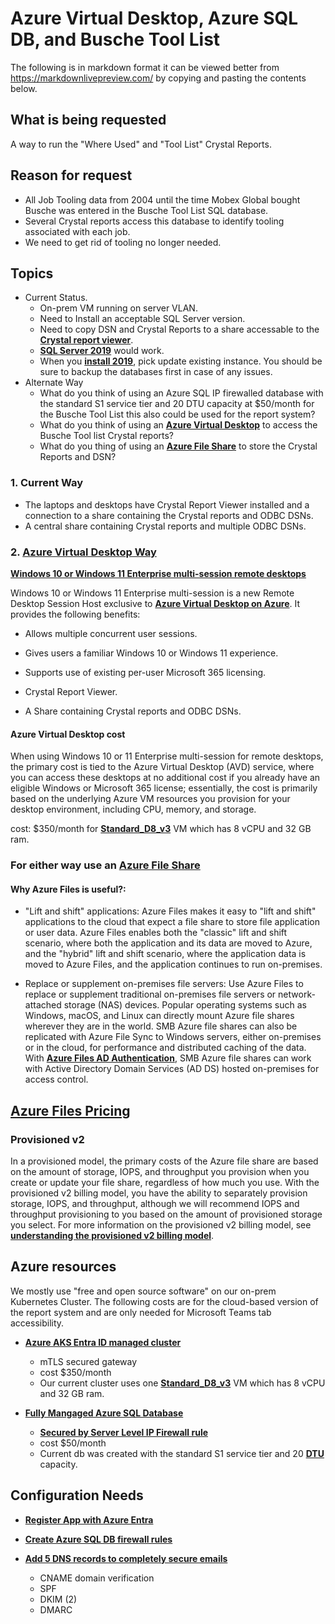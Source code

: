 # Azure Virtual Desktop, Azure SQL DB, and Busche Tool List

The following is in markdown format it can be viewed better from <https://markdownlivepreview.com/> by copying and pasting the contents below.

## What is being requested

A way to run the "Where Used" and "Tool List" Crystal Reports.

## Reason for request

- All Job Tooling data from 2004 until the time Mobex Global bought Busche was entered in the Busche Tool List SQL database.
- Several Crystal reports access this database to identify tooling associated with each job.
- We need to get rid of tooling no longer needed.

## Topics

- Current Status. 
  - On-prem VM running on server VLAN. 
  - Need to Install an acceptable SQL Server version. 
  - Need to copy DSN and Crystal Reports to a share accessable to the **[Crystal report viewer](https://www.sap.com/registration/trial.e58efd26-79e3-4f97-8726-10c1327b0538.html)**. 
  - **[SQL Server 2019](https://learn.microsoft.com/en-us/sql/database-engine/install-windows/supported-version-and-edition-upgrades-2019?view=sql-server-ver16)** would work.
  - When you **[install 2019](https://learn.microsoft.com/en-us/answers/questions/1166282/how-to-update-sql-server-2012-to-2019)**, pick update existing instance. You should be sure to backup the databases first in case of any issues.  
- Alternate Way
  - What do you think of using an Azure SQL IP firewalled database with the standard S1 service tier and 20 DTU capacity at $50/month for the Busche Tool List this also could be used for the report system?
  - What do you think of using an **[Azure Virtual Desktop](https://learn.microsoft.com/en-us/mem/intune/fundamentals/azure-virtual-desktop-multi-session)** to access the Busche Tool list Crystal reports?
  - What do you thing of using an **[Azure File Share](https://learn.microsoft.com/en-us/azure/storage/files/storage-files-introduction#why-azure-files-is-useful)** to store the Crystal Reports and DSN?

### 1. Current Way

- The laptops and desktops have Crystal Report Viewer installed and a connection to a share containing the Crystal reports and ODBC DSNs.
- A central share containing Crystal reports and multiple ODBC DSNs.

### 2. **[Azure Virtual Desktop Way](https://learn.microsoft.com/en-us/mem/intune/fundamentals/azure-virtual-desktop-multi-session)**

**[Windows 10 or Windows 11 Enterprise multi-session remote desktops](https://learn.microsoft.com/en-us/mem/intune/fundamentals/azure-virtual-desktop-multi-session)**

Windows 10 or Windows 11 Enterprise multi-session is a new Remote Desktop Session Host exclusive to **[Azure Virtual Desktop on Azure](https://learn.microsoft.com/en-us/azure/virtual-desktop/)**. It provides the following benefits:

- Allows multiple concurrent user sessions.
- Gives users a familiar Windows 10 or Windows 11 experience.
- Supports use of existing per-user Microsoft 365 licensing.

- Crystal Report Viewer.
- A Share containing Crystal reports and ODBC DSNs.

#### Azure Virtual Desktop cost

When using Windows 10 or 11 Enterprise multi-session for remote desktops, the primary cost is tied to the Azure Virtual Desktop (AVD) service, where you can access these desktops at no additional cost if you already have an eligible Windows or Microsoft 365 license; essentially, the cost is primarily based on the underlying Azure VM resources you provision for your desktop environment, including CPU, memory, and storage.

cost: $350/month for **[Standard_D8_v3](https://learn.microsoft.com/en-us/azure/virtual-machines/sizes/general-purpose/dv3-series?tabs=sizebasic)** VM which has 8 vCPU and 32 GB ram.

### For either way use an **[Azure File Share](https://learn.microsoft.com/en-us/azure/storage/files/storage-files-introduction#why-azure-files-is-useful)**

#### **Why Azure Files is useful?:**

- "Lift and shift" applications:
Azure Files makes it easy to "lift and shift" applications to the cloud that expect a file share to store file application or user data. Azure Files enables both the "classic" lift and shift scenario, where both the application and its data are moved to Azure, and the "hybrid" lift and shift scenario, where the application data is moved to Azure Files, and the application continues to run on-premises.

- Replace or supplement on-premises file servers:
Use Azure Files to replace or supplement traditional on-premises file servers or network-attached storage (NAS) devices. Popular operating systems such as Windows, macOS, and Linux can directly mount Azure file shares wherever they are in the world. SMB Azure file shares can also be replicated with Azure File Sync to Windows servers, either on-premises or in the cloud, for performance and distributed caching of the data. With **[Azure Files AD Authentication](https://learn.microsoft.com/en-us/azure/storage/files/storage-files-active-directory-overview)**, SMB Azure file shares can work with Active Directory Domain Services (AD DS) hosted on-premises for access control.

## **[Azure Files Pricing](https://azure.microsoft.com/en-us/pricing/details/storage/files/)**

### Provisioned v2

In a provisioned model, the primary costs of the Azure file share are based on the amount of storage, IOPS, and throughput you provision when you create or update your file share, regardless of how much you use. With the provisioned v2 billing model, you have the ability to separately provision storage, IOPS, and throughput, although we will recommend IOPS and throughput provisioning to you based on the amount of provisioned storage you select. For more information on the provisioned v2 billing model, see **[understanding the provisioned v2 billing model](https://go.microsoft.com/fwlink/?linkid=2286278&clcid=0x409)**.

## Azure resources

We mostly use "free and open source software" on our on-prem Kubernetes Cluster.  The following costs are for the cloud-based version of the report system and are only needed for Microsoft Teams tab accessibility.

- **[Azure AKS Entra ID managed cluster](https://learn.microsoft.com/en-us/azure/aks/enable-authentication-microsoft-entra-id)**
  - mTLS secured gateway
  - cost $350/month
  - Our current cluster uses one **[Standard_D8_v3](https://learn.microsoft.com/en-us/azure/virtual-machines/sizes/general-purpose/dv3-series?tabs=sizebasic)** VM which has 8 vCPU and 32 GB ram.

- **[Fully Mangaged Azure SQL Database](https://learn.microsoft.com/en-us/sql/sql-server/sql-docs-navigation-guide?view=sql-server-ver16#applies-to)**
  - **[Secured by Server Level IP Firewall rule](https://learn.microsoft.com/en-us/azure/azure-sql/database/firewall-create-server-level-portal-quickstart?view=azuresql)**
  - cost $50/month
  - Current db was created with the standard S1 service tier and 20 **[DTU](https://learn.microsoft.com/en-us/azure/azure-sql/database/service-tiers-dtu?view=azuresql#database-transaction-units-dtus)** capacity.

## Configuration Needs

- **[Register App with Azure Entra](https://auth0.com/docs/authenticate/identity-providers/enterprise-identity-providers/azure-active-directory/v2)**

- **[Create Azure SQL DB firewall rules](https://learn.microsoft.com/en-us/azure/azure-sql/database/firewall-create-server-level-portal-quickstart?view=azuresql)**

- **[Add 5 DNS records to completely secure emails](https://help.mailtrap.io/article/79-dns-records#why)**

  - CNAME domain verification
  - SPF
  - DKIM (2)
  - DMARC
